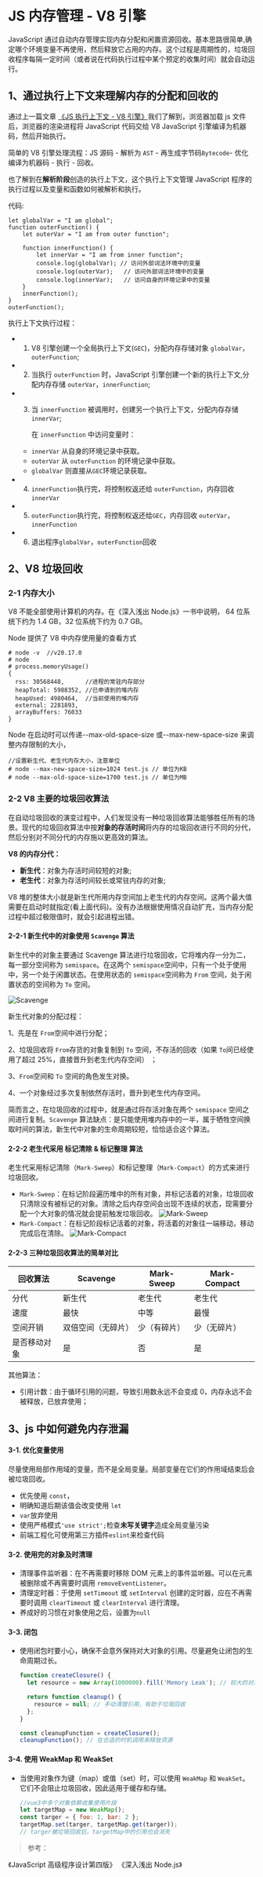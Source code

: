 # JS 内存管理 - V8 引擎

JavaScript 通过自动内存管理实现内存分配和闲置资源回收。基本思路很简单,确定哪个环境变量不再使用，然后释放它占用的内存。这个过程是周期性的，垃圾回收程序每隔一定时间（或者说在代码执行过程中某个预定的收集时间）就会自动运行。

## 1、通过执行上下文来理解内存的分配和回收的

通过上一篇文章 [《JS 执行上下文 - V8 引擎》](https://blog.csdn.net/simahe/article/details/143472736)我们了解到，浏览器加载 js 文件后，浏览器的渲染进程将 JavaScript 代码交给 V8 JavaScript 引擎编译为机器码，然后开始执行。

简单的 V8 引擎处理流程：JS 源码 - 解析为 `AST` - 再生成字节码`Bytecode`- 优化编译为机器码 - 执行 - 回收。

也了解到在**解析阶段**创造的执行上下文，这个执行上下文管理 JavaScript 程序的执行过程以及变量和函数如何被解析和执行。

代码:

```
let globalVar = "I am global";
function outerFunction() {
    let outerVar = "I am from outer function";

    function innerFunction() {
        let innerVar = "I am from inner function";
        console.log(globalVar); // 访问外部词法环境中的变量
        console.log(outerVar);   // 访问外部词法环境中的变量
        console.log(innerVar);   // 访问自身的环境记录中的变量
    }
    innerFunction();
}
outerFunction();
```

执行上下文执行过程：

- 1. V8 引擎创建一个全局执行上下文(`GEC`)，分配内存存储对象 `globalVar`，`outerFunction`;
- 2. 当执行 `outerFunction` 时，JavaScript 引擎创建一个新的执行上下文,分配内存存储 `outerVar`，`innerFunction`;
- 3. 当 `innerFunction` 被调用时，创建另一个执行上下文，分配内存存储 `innerVar`;

     在 `innerFunction` 中访问变量时：

  - `innerVar` 从自身的环境记录中获取。
  - `outerVar` 从 `outerFunction` 的环境记录中获取。
  - `globalVar` 则直接从`GEC`环境记录获取。

- 4. `innerFunction`执行完，将控制权返还给 `outerFunction`，内存回收 `innerVar`
- 5. `outerFunction`执行完，将控制权返还给`GEC`，内存回收 `outerVar`，`innerFunction`
- 6. 退出程序`globalVar`，`outerFunction`回收

## 2、V8 垃圾回收

### 2-1 内存大小

V8 不能全部使用计算机的内存。在《深入浅出 Node.js》一书中说明， 64 位系统下约为 1.4 GB，32 位系统下约为 0.7 GB。

Node 提供了 V8 中内存使用量的查看方式

```
# node -v  //v20.17.0
# node
# process.memoryUsage()
{
  rss: 30568448,      //进程的常驻内存部分
  heapTotal: 5988352, //已申请到的堆内存
  heapUsed: 4980464,  //当前使用的堆内存
  external: 2281893,
  arrayBuffers: 76033
}
```

Node 在启动时可以传递--max-old-space-size 或--max-new-space-size 来调整内存限制的大小，

```
//设置新生代、老生代内存大小，注意单位
# node --max-new-space-size=1024 test.js // 单位为KB
# node --max-old-space-size=1700 test.js // 单位为MB
```

### 2-2 V8 主要的垃圾回收算法

在自动垃圾回收的演变过程中，人们发现没有一种垃圾回收算法能够胜任所有的场景。现代的垃圾回收算法中按**对象的存活时间**将内存的垃圾回收进行不同的分代，然后分别对不同分代的内存施以更高效的算法。

**V8 的内存分代：**

- **新生代**：对象为存活时间较短的对象;
- **老生代**：对象为存活时间较长或常驻内存的对象;

V8 堆的整体大小就是新生代所用内存空间加上老生代的内存空间。这两个最大值需要在启动时就指定(看上面代码)。没有办法根据使用情况自动扩充，当内存分配过程中超过极限值时，就会引起进程出错。

#### 2-2-1 新生代中的对象使用 `Scavenge` 算法

新生代中的对象主要通过 Scavenge 算法进行垃圾回收，它将堆内存一分为二，每一部分空间称为 `semispace`。在这两个 `semispace`空间中，只有一个处于使用中，另一个处于闲置状态。在使用状态的 `semispace`空间称为 `From` 空间，处于闲置状态的空间称为 `To` 空间。

![Scavenge](https://i-blog.csdnimg.cn/direct/d2061277d8714d81b06fa85f32213098.png#pic_center)

新生代对象的分配过程：

1、先是在 `From`空间中进行分配；

2、垃圾回收将 `From`存货的对象复制到 `To` 空间，不存活的回收（如果 `To`间已经使用了超过 25%，直接晋升到老生代内存空间） ；

3、`From`空间和 `To` 空间的角色发生对换。

4、一个对象经过多次复制依然存活时，晋升到老生代内存空间。

简而言之，在垃圾回收的过程中，就是通过将存活对象在两个 `semispace` 空间之间进行复制。`Scavenge` 算法缺点：是只能使用堆内存中的一半，属于牺牲空间换取时间的算法，新生代中对象的生命周期较短，恰恰适合这个算法。

#### 2-2-2 老生代采用 标记清除 & 标记整理 算法

老生代采用标记清除（`Mark-Sweep`）和标记整理（`Mark-Compact`）的方式来进行垃圾回收。

- `Mark-Sweep`：在标记阶段遍历堆中的所有对象，并标记活着的对象，垃圾回收只清除没有被标记的对象。清除之后内存空间会出现不连续的状态，现需要分配一个大对象的情况就会提前触发垃圾回收。
  ![Mark-Sweep](https://i-blog.csdnimg.cn/direct/00b5d4451d29485ea32cccaeb37f8f1a.png#pic_center)
- `Mark-Compact`：在标记阶段标记活着的对象，将活着的对象往一端移动，移动完成后在清除。
  ![Mark-Compact](https://i-blog.csdnimg.cn/direct/e7eca37b28b149578aace6e736d2aaa6.png#pic_center)

#### 2-2-3 三种垃圾回收算法的简单对比

| 回收算法     | Scavenge           | Mark-Sweep   | Mark-Compact |
| ------------ | ------------------ | ------------ | ------------ |
| 分代         | 新生代             | 老生代       | 老生代       |
| 速度         | 最快               | 中等         | 最慢         |
| 空间开销     | 双倍空间（无碎片） | 少（有碎片） | 少（无碎片） |
| 是否移动对象 | 是                 | 否           | 是           |

其他算法：

- 引用计数：由于循环引用的问题，导致引用数永远不会变成 0，内存永远不会被释放，已放弃使用；

## 3、js 中如何避免内存泄漏

#### 3-1. 优化变量使用

尽量使用局部作用域的变量，而不是全局变量。局部变量在它们的作用域结束后会被垃圾回收。

- 优先使用 `const`，
- 明确知道后期该值会改变使用 `let`
- `var`放弃使用
- 使用严格模式`'use strict';`检查**未写关键字**造成全局变量污染
- 前端工程化可使用第三方插件`eslint`来检查代码

#### 3-2. 使用完的对象及时清理

- 清理事件监听器：在不再需要时移除 DOM 元素上的事件监听器。可以在元素被删除或不再需要时调用 `removeEventListener`。
- 清理定时器：于使用 `setTimeout` 或 `setInterval` 创建的定时器，应在不再需要时调用 `clearTimeout` 或 `clearInterval` 进行清理。
- 养成好的习惯在对象使用之后，设置为`null`

#### 3-3. 闭包

- 使用闭包时要小心，确保不会意外保持对大对象的引用。尽量避免让闭包的生命周期过长。

  ```javascript
  function createClosure() {
    let resource = new Array(1000000).fill('Memory Leak'); // 较大的对象

    return function cleanup() {
      resource = null; // 手动清理引用，有助于垃圾回收
    };
  }

  const cleanupFunction = createClosure();
  cleanupFunction(); // 在合适的时机调用来释放资源
  ```

#### 3-4. 使用 WeakMap 和 WeakSet

- 当使用对象作为键（map）或值（set）时，可以使用 `WeakMap` 和 `WeakSet`。它们不会阻止垃圾回收，因此适用于缓存和存储。

  ```javascript
  //vue3中多个对象依赖收集使用片段
  let targetMap = new WeakMap();
  const targer = { foo: 1, bar: 2 };
  targetMap.set(targer, targetMap.get(targer));
  // targer被垃圾回收后，targetMap中的引用也会消失
  ```

> 参考：

《JavaScript 高级程序设计第四版》
《深入浅出 Node.js》
